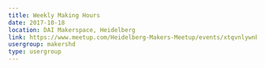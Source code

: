 ```yaml
---
title: Weekly Making Hours
date: 2017-10-18
location: DAI Makerspace, Heidelberg
link: https://www.meetup.com/Heidelberg-Makers-Meetup/events/xtqvnlywnbxb/
usergroup: makershd
type: usergroup
---
```

